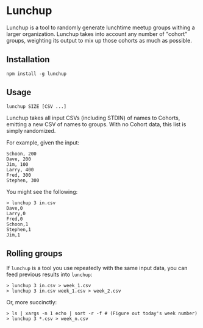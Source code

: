 # Lunchup

Lunchup is a tool to randomly generate lunchtime meetup groups withing a larger
organization. Lunchup takes into account any number of "cohort" groups,
weighting its output to mix up those cohorts as much as possible.

## Installation

```
npm install -g lunchup
```

## Usage

```
lunchup SIZE [CSV ...]
```

Lunchup takes all input CSVs (including STDIN) of names to Cohorts, emitting a
new CSV of names to groups. With no Cohort data, this list is simply randomized.

For example, given the input:

```
Schoon, 200
Dave, 200
Jim, 100
Larry, 400
Fred, 300
Stephen, 300
```

You might see the following:

```
> lunchup 3 in.csv
Dave,0
Larry,0
Fred,0
Schoon,1
Stephen,1
Jim,1
```

## Rolling groups

If `lunchup` is a tool you use repeatedly with the same input data, you can
feed previous results into `lunchup`:

```
> lunchup 3 in.csv > week_1.csv
> lunchup 3 in.csv week_1.csv > week_2.csv
```

Or, more succinctly:

```
> ls | xargs -n 1 echo | sort -r -f # (Figure out today's week number)
> lunchup 3 *.csv > week_n.csv
```
